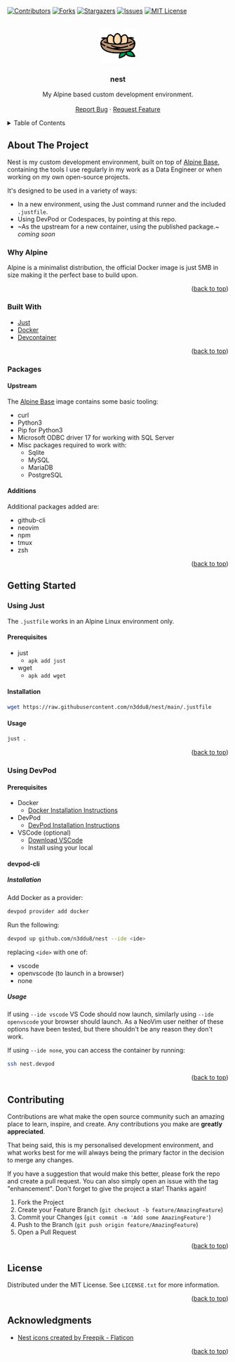 <!-- Improved compatibility of back to top link: See: https://github.com/othneildrew/Best-README-Template/pull/73 -->
<a name="readme-top"></a>
<!--
*** Thanks for checking out the Best-README-Template. If you have a suggestion
*** that would make this better, please fork the repo and create a pull request
*** or simply open an issue with the tag "enhancement".
*** Don't forget to give the project a star!
*** Thanks again! Now go create something AMAZING! :D
-->



<!-- PROJECT SHIELDS -->
<!--
*** I'm using markdown "reference style" links for readability.
*** Reference links are enclosed in brackets [ ] instead of parentheses ( ).
*** See the bottom of this document for the declaration of the reference variables
*** for contributors-url, forks-url, etc. This is an optional, concise syntax you may use.
*** https://www.markdownguide.org/basic-syntax/#reference-style-links
-->
[![Contributors][contributors-shield]][contributors-url]
[![Forks][forks-shield]][forks-url]
[![Stargazers][stars-shield]][stars-url]
[![Issues][issues-shield]][issues-url]
[![MIT License][license-shield]][license-url]



<!-- PROJECT LOGO -->
<br />
<div align="center">
  <a href="https://github.com/n3ddu8/nest">
    <img src="images/logo.png" alt="Logo" width="80" height="80">
  </a>

<h3 align="center">nest</h3>

  <p align="center">
    My Alpine based custom development environment.
    <br />
    <br />
    <a href="https://github.com/n3ddu8/nest/issues/new?labels=bug&template=bug-report---.md">Report Bug</a>
    ·
    <a href="https://github.com/n3ddu8/nest/issues/new?labels=enhancement&template=feature-request---.md">Request Feature</a>
  </p>
</div>



<!-- TABLE OF CONTENTS -->
<details>
  <summary>Table of Contents</summary>
  <ol>
    <li>
      <a href="#about-the-project">About The Project</a>
      <ul>
        <li><a href="#why-alpine">Why Alpine</a></li>
        <li><a href="#built-with">Built With</a></li>
        <li><a href="#packages">Packages</a></li>
      </ul>
    </li>
    <li>
      <a href="#getting-started">Getting Started</a>
      <ul>
        <li><a href="#using-just">Using Just</a></li>
      </ul>
    </li>
    <li><a href="#contributing">Contributing</a></li>
    <li><a href="#license">License</a></li>
    <li><a href="#acknowledgments">Acknowledgments</a></li>
  </ol>
</details>



<!-- ABOUT THE PROJECT -->
## About The Project

Nest is my custom development environment, built on top of [Alpine Base](alpine-base), containing the tools I use regularly in my work as a Data Engineer or when working on my own open-source projects.

It's designed to be used in a variety of ways:
* In a new environment, using the Just command runner and the included `.justfile`.
* Using DevPod or Codespaces, by pointing at this repo.
* ~As the upstream for a new container, using the published package.~ *coming soon*

### Why Alpine

Alpine is a minimalist distribution, the official Docker image is just 5MB in size making it the perfect base to build upon.

<p align="right">(<a href="#readme-top">back to top</a>)</p>

### Built With

* [Just](https://just.systems/)
* [Docker](https://www.docker.com/)
* [Devcontainer](https://code.visualstudio.com/docs/devcontainers/create-dev-container)


<p align="right">(<a href="#readme-top">back to top</a>)</p>

### Packages

#### Upstream

The [Alpine Base](alpine-base) image contains some basic tooling:
* curl
* Python3
* Pip for Python3
* Microsoft ODBC driver 17 for working with SQL Server
* Misc packages required to work with:
    * Sqlite
    * MySQL
    * MariaDB
    * PostgreSQL
 
#### Additions

Additional packages added are:
* github-cli
* neovim
* npm
* tmux
* zsh

<p align="right">(<a href="#readme-top">back to top</a>)</p>


<!-- GETTING STARTED -->
## Getting Started

### Using Just

The `.justfile` works in an Alpine Linux environment only.

#### Prerequisites

* just
  * `apk add just`
* wget
  * `apk add wget`

#### Installation

```sh
wget https://raw.githubusercontent.com/n3ddu8/nest/main/.justfile
```

#### Usage

```sh
just .
```

<p align="right">(<a href="#readme-top">back to top</a>)</p>

### Using DevPod

#### Prerequisites

* Docker
  * [Docker Installation Instructions](https://docs.docker.com/engine/install/)
* DevPod
  * [DevPod Installation Instructions](https://devpod.sh/docs/getting-started/install)
* VSCode (optional)
  * [Download VSCode](https://code.visualstudio.com/download)
  * Install using your local 
 
#### devpod-cli

##### Installation

Add Docker as a provider:
```sh
devpod provider add docker
```

Run the following:
```sh
devpod up github.com/n3ddu8/nest --ide <ide>
```
replacing `<ide>` with one of:
* vscode
* openvscode (to launch in a browser)
* none

##### Usage

If using `--ide vscode` VS Code should now launch, similarly using `--ide openvscode` your browser should launch. As a NeoVim user neither of these options have been tested, but there shouldn't be any reason they don't work.

If using `--ide none`, you can access the container by running:
```sh
ssh nest.devpod
```

<p align="right">(<a href="#readme-top">back to top</a>)</p>



<!-- CONTRIBUTING -->
## Contributing

Contributions are what make the open source community such an amazing place to learn, inspire, and create. Any contributions you make are **greatly appreciated**.

That being said, this is my personalised development environment, and what works best for me will always being the primary factor in the decision to merge any changes.

If you have a suggestion that would make this better, please fork the repo and create a pull request. You can also simply open an issue with the tag "enhancement".
Don't forget to give the project a star! Thanks again!

1. Fork the Project
2. Create your Feature Branch (`git checkout -b feature/AmazingFeature`)
3. Commit your Changes (`git commit -m 'Add some AmazingFeature'`)
4. Push to the Branch (`git push origin feature/AmazingFeature`)
5. Open a Pull Request

<p align="right">(<a href="#readme-top">back to top</a>)</p>



<!-- LICENSE -->
## License

Distributed under the MIT License. See `LICENSE.txt` for more information.

<p align="right">(<a href="#readme-top">back to top</a>)</p>



<!-- ACKNOWLEDGMENTS -->
## Acknowledgments

* [Nest icons created by Freepik - Flaticon](https://www.flaticon.com/free-icons/nest)

<p align="right">(<a href="#readme-top">back to top</a>)</p>



<!-- MARKDOWN LINKS & IMAGES -->
<!-- https://www.markdownguide.org/basic-syntax/#reference-style-links -->
[contributors-shield]: https://img.shields.io/github/contributors/n3ddu8/nest.svg?style=for-the-badge
[contributors-url]: https://github.com/n3ddu8/nest/graphs/contributors
[forks-shield]: https://img.shields.io/github/forks/n3ddu8/nest.svg?style=for-the-badge
[forks-url]: https://github.com/n3ddu8/nest/network/members
[stars-shield]: https://img.shields.io/github/stars/n3ddu8/nest.svg?style=for-the-badge
[stars-url]: https://github.com/n3ddu8/nest/stargazers
[issues-shield]: https://img.shields.io/github/issues/n3ddu8/nest.svg?style=for-the-badge
[issues-url]: https://github.com/n3ddu8/nest/issues
[license-shield]: https://img.shields.io/github/license/n3ddu8/nest.svg?style=for-the-badge
[license-url]: https://github.com/n3ddu8/nest/blob/master/LICENSE.txt
[alpine-base]: https://github.com/n3ddu8/alpine-base
